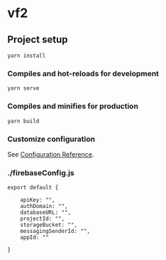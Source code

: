 # vf2

## Project setup
```
yarn install
```

### Compiles and hot-reloads for development
```
yarn serve
```

### Compiles and minifies for production
```
yarn build
```

### Customize configuration
See [Configuration Reference](https://cli.vuejs.org/config/).

### ./firebaseConfig.js
```
export default {

    apiKey: "",
    authDomain: "",
    databaseURL: "",
    projectId: "",
    storageBucket: "",
    messagingSenderId: "",
    appId: ""

}
```